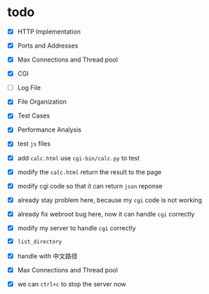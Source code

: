 # todo

- [x] HTTP Implementation
- [x] Ports and Addresses
- [x] Max Connections and Thread pool
- [x] CGI
- [ ] Log File
- [x] File Organization
- [x] Test Cases
- [x] Performance Analysis

- [x] test `js` files
- [x] add `calc.html` use `cgi-bin/calc.py` to test
- [x] modify the `calc.html` return the result to the page
- [x] modify cgi code so that it can return `json` reponse
- [x] already stay problem here, because my `cgi` code is not working

- [x] already fix webroot bug here, now it can handle `cgi` correctly
- [x] modify my server to handle `cgi` correctly
- [x] `list_directory`
- [x] handle with 中文路径

- [x] Max Connections and Thread pool
- [x] we can `ctrl+c` to stop the server now